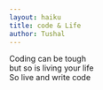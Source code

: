 ```yaml
---
layout: haiku
title: code & Life
author: Tushal
---
```


Coding can be tough<br>
but so is living your life<br>
So live and write code<br>
